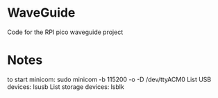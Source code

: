 # WaveGuide
Code for the RPI pico waveguide project

# Notes
to start minicom: sudo minicom -b 115200 -o -D /dev/ttyACM0
List USB devices: lsusb
List storage devices: lsblk

